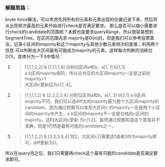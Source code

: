 ### 解题思路：
brute force解法，可以考虑先将所有的元素和元素出现的位置记录下来，然后将从出现频次最高的元素开始进行check是否满足要求。
那么是否可以缩小需要进行check的candidate的范围呢？本题也是要求queryRange，所以很容易想到SegmentTree。在区间范围内求
majority是O(n)的，但是我们可以参考投票算法，记录小区间的majority和这个majority与其他少数元素频次的差值；利用两个信息
可以判断出大区间最有可能成为majority的元素，这样每次判断的消耗位O(1)。具体分为一下3中情况：
1. > [1,1,1,2,2] & [1,1,1,1,4] 分别位区间a和b。a[1, 1] b[1,3]  
   > a b区间majority相同，所以合并后的大区间majority一定是之前的majority=1  
   > 大区间c更新后为c[1, 4]。
2. > [1,1,1,1,2] & [2,2,2,3,4] 分别位区间a和b。a[1, 3] b[2,1]
   > a b区间majority不同，我们可以选diff大的majority最为整个大区间majority的candidate，因为通过观察可以发现大区间c
   > 的majority一定是两个小区间的majority中产生，a b区间的majority不一定是合格的c区间的majority。这时大区间c更新
   > 为c[1,2]。虽然通过观察知道这个答案并不准确，但是1仍然是最有可能的candidate之一。
3. > [1,1,1,2,2] & [3,3,3,4,4] 同2，大区间c只需要选1或者3作为majority即可，diff更新为0。

所以在query完之后，我们只需要再check这个最有可能的candidate是否满足要求即可。